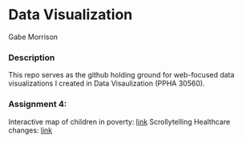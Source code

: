 # Data Visualization

Gabe Morrison

### Description

This repo serves as the github holding ground for web-focused data visualizations I created in Data Visaulization (PPHA 30560).


### Assignment 4:

Interactive map of children in poverty: [link](https://deckart2.github.io/data_visualization/map_d3/)
Scrollytelling Healthcare changes: [link](https://deckart2.github.io/data_visualization/scrolly/)
